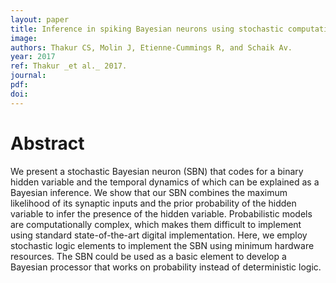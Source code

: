```yaml
---
layout: paper
title: Inference in spiking Bayesian neurons using stochastic computation
image:
authors: Thakur CS, Molin J, Etienne-Cummings R, and Schaik Av.
year: 2017
ref: Thakur _et al._ 2017.
journal: 
pdf: 
doi: 
---
```


# Abstract
We present a stochastic Bayesian neuron (SBN) that codes for a binary hidden variable and the temporal dynamics of which can be explained as a Bayesian inference. We show that our SBN combines the maximum likelihood of its synaptic inputs and the prior probability of the hidden variable to infer the presence of the hidden variable. Probabilistic models are computationally complex, which makes them difficult to implement using standard state-of-the-art digital implementation. Here, we employ stochastic logic elements to implement the SBN using minimum hardware resources. The SBN could be used as a basic element to develop a Bayesian processor that works on probability instead of deterministic logic.

